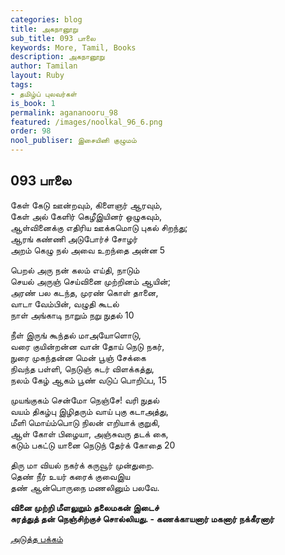 ```yaml
---
categories: blog
title: அகநானூறு
sub_title: 093 பாலை
keywords: More, Tamil, Books
description: அகநானூறு
author: Tamilan
layout: Ruby
tags:
- தமிழ்ப் புலவர்கள்
is_book: 1
permalink: agananooru_98
featured: /images/noolkal_96_6.png
order: 98
nool_publiser: இசையினி குழுமம்
---
```



## 093 பாலை

கேள் கேடு ஊன்றவும், கிளைஞர் ஆரவும்,  
கேள் அல் கேளிர் கெழீஇயினர் ஒழுகவும்,  
ஆள்வினைக்கு எதிரிய ஊக்கமொடு புகல் சிறந்து;  
ஆரங் கண்ணி அடுபோர்ச் சோழர்  
அறம் கெழு நல் அவை உறந்தை அன்ன 5

பெறல் அரு நன் கலம் எய்தி, நாடும்  
செயல் அருஞ் செய்வினை முற்றினம் ஆயின்;  
அரண் பல கடந்த, முரண் கொள் தானை,  
வாடா வேம்பின், வழுதி கூடல்  
நாள் அங்காடி நாறும் நறு நுதல் 10

நீள் இருங் கூந்தல் மாஅயோளொடு,  
வரை குயின்றன்ன வான் தோய் நெடு நகர்,  
நுரை முகந்தன்ன மென் பூஞ் சேக்கை  
நிவந்த பள்ளி, நெடுஞ் சுடர் விளக்கத்து,  
நலம் கேழ் ஆகம் பூண் வடுப் பொறிப்ப, 15

முயங்குகம் சென்மோ நெஞ்சே! வரி நுதல்  
வயம் திகழ்பு இழிதரும் வாய் புகு கடாஅத்து,  
மீளி மொய்ம்பொடு நிலன் எறியாக் குறுகி,  
ஆள் கோள் பிழையா, அஞ்சுவரு தடக் கை,  
கடும் பகட்டு யானை நெடுந் தேர்க் கோதை 20

திரு மா வியல் நகர்க் கருவூர் முன்துறை.  
தெண் நீர் உயர் கரைக் குவைஇய  
தண் ஆன்பொருநை மணலினும் பலவே.

**வினை முற்றி மீளலுறும் தலைமகன் இடைச்  
சுரத்துத் தன் நெஞ்சிற்குச் சொல்லியது. - கணக்காயனார் மகனார் நக்கீரனார்**

[அடுத்த பக்கம்](agananooru_99)